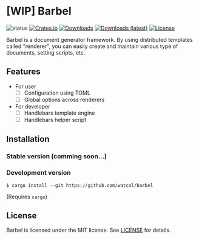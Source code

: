 # [WIP] Barbel
![status](https://img.shields.io/badge/status-WIP-red)
[![Crates.io](https://img.shields.io/crates/v/barbel)](https://crates.io/crates/barbel)
[![Downloads](https://img.shields.io/crates/d/barbel)](https://crates.io/crates/barbel)
[![Downloads (latest)](https://img.shields.io/crates/dv/barbel)](https://crates.io/crates/barbel)
[![License](https://img.shields.io/crates/l/barbel)](https://github.com/watcol/barbel/blob/main/LICENSE)

Barbel is a document generator framework. By using distributed templates called "renderer",
you can easily create and maintain various type of documents, setting scripts, etc.

## Features
- For user
  - [ ] Configuration using TOML
  - [ ] Global options across renderers
- For developer
  - [ ] Handlebars template engine
  - [ ] Handlebars helper script

## Installation 
### Stable version (comming soon...)
### Development version
```shell
$ cargo install --git https://github.com/watcol/barbel
```
(Requires `cargo`)

## License
Barbel is licensed under the MIT license. See [LICENSE](https://github.com/watcol/barbel/blob/main/LICENSE)
for details.
